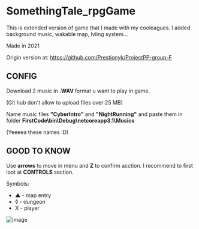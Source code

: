 # SomethingTale_rpgGame
This is extended version of game that I made with my cooleagues. I added background music, wakable map, lvling system... 

Made in 2021

Origin version at: https://github.com/Prestionyk/ProjectPP-group-F

## CONFIG
Download 2 music in <b> .WAV </b> format u want to play in game.

(Git hub don't allow to upload files over 25 MB)

Name music files <b>"CyberIntro"</b> and <b>"NightRunning"</b> and paste them in folder <b>FirstCode\bin\Debug\netcoreapp3.1\Musics</b>

(Yeeeea these names :D)

## GOOD TO KNOW
Use <b>arrows</b> to move in menu and <b>Z</b> to confirm acction. I recommend to first loot at <b>CONTROLS</b> section.

Symbols:
- ▲ - map entry
- ◊ - dungeon
- X - player

![image](https://user-images.githubusercontent.com/72551592/160161795-f04b1fb4-d61f-47f0-a3d2-b774a3d89dad.png)
